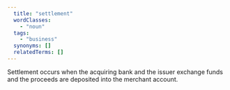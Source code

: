 ```yaml
---
  title: "settlement"
  wordClasses:
    - "noun"
  tags:
    - "business"
  synonyms: []
  relatedTerms: []
---
```

Settlement occurs when the acquiring bank and the issuer exchange funds and the proceeds are deposited into the merchant account.
